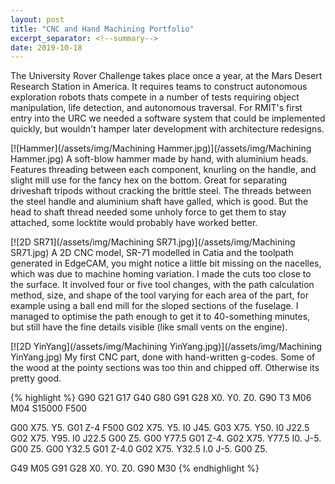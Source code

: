 ```yaml
---
layout: post
title: "CNC and Hand Machining Portfolio"
excerpt_separator: <!--summary-->
date: 2019-10-18
---
```

The University Rover Challenge takes place once a year, at the Mars Desert Research Station in America. It requires teams to construct autonomous exploration robots thats compete in a number of tests requiring object manipulation, life detection, and autonomous traversal.
For RMIT's first entry into the URC we needed a software system that could be implemented quickly, but wouldn't hamper later development with architecture redesigns.
 <!--summary-->


[![Hammer](/assets/img/Machining Hammer.jpg)](/assets/img/Machining Hammer.jpg)
A soft-blow hammer made by hand, with aluminium heads. Features threading between each component, knurling on the handle, and slight mill use for the fancy hex on the bottom.
Great for separating driveshaft tripods without cracking the brittle steel.
The threads between the steel handle and aluminium shaft have galled, which is good. But the head to shaft thread needed some unholy force to get them to stay attached, some locktite would probably have worked better.

[![2D SR71](/assets/img/Machining SR71.jpg)](/assets/img/Machining SR71.jpg)
A 2D CNC model, SR-71 modelled in Catia and the toolpath generated in EdgeCAM, you might notice a little bit missing on the nacelles, which was due to machine homing variation. I made the cuts too close to the surface.
It involved four or five tool changes, with the path calculation method, size, and shape of the tool varying for each area of the part, for example using a ball end mill for the sloped sections of the fuselage. I managed to optimise the path enough to get it to 40-something minutes, but still have the fine details visible (like small vents on the engine).

[![2D YinYang](/assets/img/Machining YinYang.jpg)](/assets/img/Machining YinYang.jpg)
My first CNC part, done with hand-written g-codes. Some of the wood at the pointy sections was too thin and chipped off. Otherwise its pretty good.

{% highlight %}
G90 G21 G17
G40 G80
G91 G28 X0. Y0. Z0.
G90 T3 M06 
M04 S15000 F500

G00 X75. Y5.
G01 Z-4 F500
G02 X75. Y5. I0 J45.
G03 X75. Y50. I0 J22.5
G02 X75. Y95. I0 J22.5
G00 Z5.
G00 Y77.5
G01 Z-4.
G02 X75. Y77.5 I0. J-5.
G00 Z5.
G00 Y32.5
G01 Z-4.0
G02 X75. Y32.5 I.0 J-5.
G00 Z5.

G49 M05 
G91 G28 X0. Y0. Z0.
G90 
M30
{% endhighlight %}